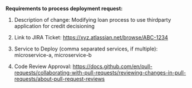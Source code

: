 **Requirements to process deployment request:**

1. Description of change: Modifying loan process to use thirdparty application for credit decisioning
  
2. Link to JIRA Ticket: https://xyz.atlassian.net/browse/ABC-1234
   
3. Service to Deploy (comma separated services, if multiple): microservice-a, microservice-b
  
4. Code Review Approval: https://docs.github.com/en/pull-requests/collaborating-with-pull-requests/reviewing-changes-in-pull-requests/about-pull-request-reviews
